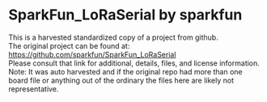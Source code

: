 
# SparkFun_LoRaSerial by sparkfun  
This is a harvested standardized copy of a project from github.  
The original project can be found at:  
https://github.com/sparkfun/SparkFun_LoRaSerial  
Please consult that link for additional, details, files, and license information.  
Note: It was auto harvested and if the original repo had more than one board file or anything out of the ordinary the files here are likely not representative.  
    